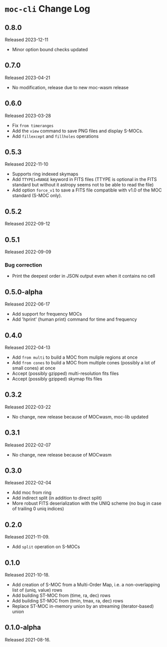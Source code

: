 # `moc-cli` Change Log

## 0.8.0

Released 2023-12-11

* Minor option bound checks updated


## 0.7.0

Released 2023-04-21

* No modification, release due to new moc-wasm release


## 0.6.0

Released 2023-03-28

* Fix `from timeranges`
* Add the `view` command to save PNG files and display S-MOCs.
* Add `fillexcept` and `fillholes` operations


## 0.5.3

Released 2022-11-10

* Supports ring indexed skymaps
* Add `TTYPE1=RANGE` keyword in FITS files (TTYPE is optional in the FITS standard but without
  it astropy seems not to be able to read the file)
* Add option `force_v1` to save a FITS file compatible with v1.0 of the MOC standard (S-MOC only).


## 0.5.2

Released 2022-09-12


## 0.5.1

Released 2022-09-09

### Bug correction

* Print the deepest order in JSON output even when it contains no cell 


## 0.5.0-alpha

Released 2022-06-17

* Add support for frequency MOCs
* Add 'hprint' (human print) command for time and frequency


## 0.4.0

Released 2022-04-13

* Add `from multi` to build a MOC from muliple regions at once
* Add `from cones` to build a MOC from multiple cones (possibly a lot of small cones) at once
* Accept (possibly gzipped) multi-resolution fits files
* Accept (possibly gzipped) skymap fits files


## 0.3.2

Released 2022-03-22

* No change, new release because of MOCwasm, moc-lib updated


## 0.3.1

Released 2022-02-07

* No change, new release because of MOCwasm


## 0.3.0

Released 2022-02-04

* Add moc from ring
* Add indirect split (in addition to direct split)
* More robust FITS deserialization with the UNIQ scheme (no bug in case of trailing 0 uniq indices)

## 0.2.0

Released 2021-11-09.

* Add `split` operation on S-MOCs


## 0.1.0

Released 2021-10-18.

* Add creation of S-MOC from a Multi-Order Map, i.e. a non-overlapping list of (uniq, value) rows  
* Add building ST-MOC from (time, ra, dec) rows
* Add building ST-MOC from (tmin, tmax, ra, dec) rows
* Replace ST-MOC in-memory union by an streaming (iterator-based) union 

## 0.1.0-alpha

Released 2021-08-16.

